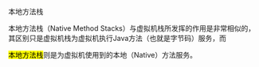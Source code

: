 本地方法栈

本地方法栈（Native Method Stacks）与虚拟机栈所发挥的作用是非常相似的，其区别只是虚拟机栈为虚拟机执行Java方法（也就是字节码）服务，而

<mark>本地方法栈</mark>则是为虚拟机使用到的本地（Native）方法服务。
